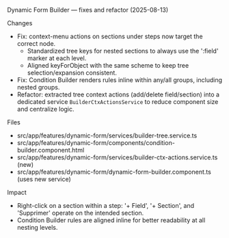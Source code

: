 Dynamic Form Builder — fixes and refactor (2025-08-13)

Changes
- Fix: context-menu actions on sections under steps now target the correct node.
  - Standardized tree keys for nested sections to always use the ':field' marker at each level.
  - Aligned keyForObject with the same scheme to keep tree selection/expansion consistent.
- Fix: Condition Builder renders rules inline within any/all groups, including nested groups.
- Refactor: extracted tree context actions (add/delete field/section) into a dedicated service `BuilderCtxActionsService` to reduce component size and centralize logic.

Files
- src/app/features/dynamic-form/services/builder-tree.service.ts
- src/app/features/dynamic-form/components/condition-builder.component.html
- src/app/features/dynamic-form/services/builder-ctx-actions.service.ts (new)
- src/app/features/dynamic-form/dynamic-form-builder.component.ts (uses new service)

Impact
- Right-click on a section within a step: '+ Field', '+ Section', and 'Supprimer' operate on the intended section.
- Condition Builder rules are aligned inline for better readability at all nesting levels.
